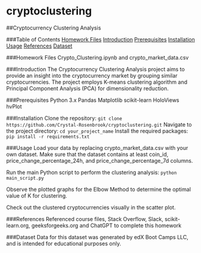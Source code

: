# cryptoclustering
##Cryptocurrency Clustering Analysis

###Table of Contents
[Homework Files](#homeworkfiles)
[Introduction](#introduction)
[Prerequisites](#prerequisites)
[Installation](#installation)
[Usage](#usage)
[References](#references)
[Dataset](#dataset)

###Homework Files
Crypto_Clustering.ipynb and crypto_market_data.csv

###Introduction
The Cryptocurrency Clustering Analysis project aims to provide an insight into the cryptocurrency market by grouping similar cryptocurrencies. The project employs K-means clustering algorithm and Principal Component Analysis (PCA) for dimensionality reduction.

###Prerequisites
Python 3.x
Pandas
Matplotlib
scikit-learn
HoloViews
hvPlot

###Installation
Clone the repository:
```git clone https://github.com/Crystal-Rosenbrook/cryptoclustering.git```
Navigate to the project directory:
```cd your_project_name```
Install the required packages:
```pip install -r requirements.txt```

###Usage
Load your data by replacing crypto_market_data.csv with your own dataset. Make sure that the dataset contains at least coin_id, price_change_percentage_24h, and price_change_percentage_7d columns.

Run the main Python script to perform the clustering analysis:
```python main_script.py```

Observe the plotted graphs for the Elbow Method to determine the optimal value of K for clustering.

Check out the clustered cryptocurrencies visually in the scatter plot.

###References
Referenced course files, Stack Overflow, Slack, scikit-learn.org, geeksforgeeks.org and ChatGPT to complete this homework

###Dataset
Data for this dataset was generated by edX Boot Camps LLC, and is intended for educational purposes only.

